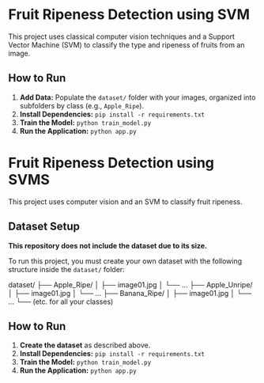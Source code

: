 # Fruit Ripeness Detection using SVM

This project uses classical computer vision techniques and a Support Vector Machine (SVM) to classify the type and ripeness of fruits from an image.

## How to Run

1.  **Add Data:** Populate the `dataset/` folder with your images, organized into subfolders by class (e.g., `Apple_Ripe`).
2.  **Install Dependencies:** `pip install -r requirements.txt`
3.  **Train the Model:** `python train_model.py`
4.  **Run the Application:** `python app.py`

<!-- FOR GIT CLONE USERS -->
# Fruit Ripeness Detection using SVMS

This project uses computer vision and an SVM to classify fruit ripeness.

## Dataset Setup

**This repository does not include the dataset due to its size.**

To run this project, you must create your own dataset with the following structure inside the `dataset/` folder:

dataset/
├── Apple_Ripe/
│   ├── image01.jpg
│   └── ...
├── Apple_Unripe/
│   ├── image01.jpg
│   └── ...
├── Banana_Ripe/
│   ├── image01.jpg
│   └── ...
└── (etc. for all your classes)

## How to Run

1.  **Create the dataset** as described above.
2.  **Install Dependencies:** `pip install -r requirements.txt`
3.  **Train the Model:** `python train_model.py`
4.  **Run the Application:** `python app.py`